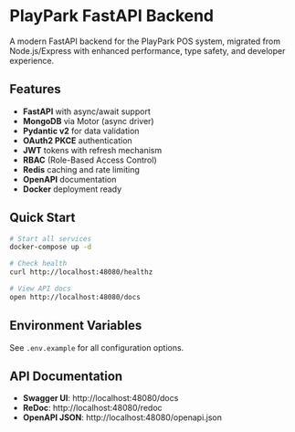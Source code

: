 # PlayPark FastAPI Backend

A modern FastAPI backend for the PlayPark POS system, migrated from Node.js/Express with enhanced performance, type safety, and developer experience.

## Features

- **FastAPI** with async/await support
- **MongoDB** via Motor (async driver)
- **Pydantic v2** for data validation
- **OAuth2 PKCE** authentication
- **JWT** tokens with refresh mechanism
- **RBAC** (Role-Based Access Control)
- **Redis** caching and rate limiting
- **OpenAPI** documentation
- **Docker** deployment ready

## Quick Start

```bash
# Start all services
docker-compose up -d

# Check health
curl http://localhost:48080/healthz

# View API docs
open http://localhost:48080/docs
```

## Environment Variables

See `.env.example` for all configuration options.

## API Documentation

- **Swagger UI**: http://localhost:48080/docs
- **ReDoc**: http://localhost:48080/redoc
- **OpenAPI JSON**: http://localhost:48080/openapi.json
